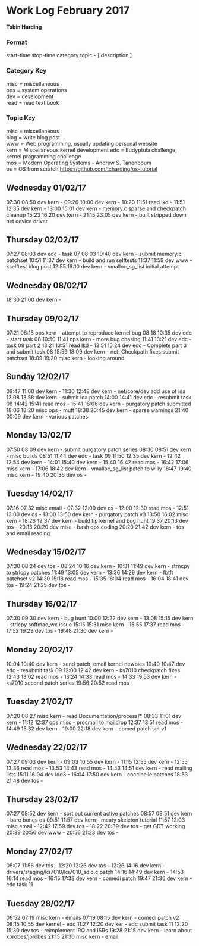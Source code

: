 Work Log February 2017
======================  
**Tobin Harding**    
    
### Format    
start-time stop-time category topic - [ description ]    
    
### Category Key    
misc = miscellaneous    
ops = system operations    
dev = development    
read = read text book    
    
### Topic Key    
misc = miscellaneous    
blog = write blog post  
www = Web programming, usually updating personal website  
kern = Miscellaneous kernel development
edc = Eudyptula challenge, kernel programming challenge  
mos = Modern Operating Systems - Andrew S. Tanenboum  
os = OS from scratch https://github.com/tcharding/os-tutorial  

Wednesday 01/02/17
------------------
07:30 08:50 dev kern -
09:26 10:00 dev kern -
10:20 11:51 read lkd -
11:51 12:35 dev kern - 
13:00 15:01 dev kern - memory.c sparse and checkpatch cleanup
15:23 16:20 dev kern -
21:15 23:05 dev kern - built stripped down net device driver

Thursday 02/02/17
-----------------
07:27 08:03 dev edc - task 07
08:03 10:40 dev kern - submit memory.c patchset
10:51 11:37 dev kern - build and run selftests
11:37 11:59 dev www - kselftest blog post
12:55 16:10 dev kern - vmalloc_sg_list initial attempt

Wednesday 08/02/17
------------------
18:30 21:00 dev kern -

Thursday 09/02/17
-----------------
07:21 08:18 ops kern - attempt to reproduce kernel bug
08:18 10:35 dev edc - start task 08
10:50 11:41 ops kern - more bug chasing
11:41 13:21 dev edc - task 08 part 2
13:21 13:51 read lkd -
13:51 15:24 dev edc - Complete part 3 and submit task 08
15:59 18:09 dev kern - net: Checkpath fixes submit patchset
18:09 19:20 misc kern - looking around

Sunday 12/02/17
---------------
09:47 11:00 dev kern -
11:30 12:48 dev kern - net/core/dev add use of ida
13:08 13:58 dev kern - submit ida patch
14:00 14:41 dev edc - resubmit task 08
14:42 15:41 read mos -
15:41 18:06 dev kern - purgatory patch submitted
18:06 18:20 misc ops - mutt
18:38 20:45 dev kern - sparse warnings
21:40 00:09 dev kern - various patches

Monday 13/02/17
---------------
07:50 08:09 dev kern - submit purgatory patch series
08:30 08:51 dev kern - misc builds
08:51 11:44 dev edc - task 09
11:50 12:35 dev kern -
12:42 12:54 dev kern -
14:01 15:40 dev kern -
15:40 16:42 read mos -
16:42 17:06 misc kern -
17:06 18:42 dev kern - vmalloc_sg_list patch to willy
18:47 19:40 misc kern -
19:40 20:36 dev os -

Tuesday 14/02/17
----------------
07:16 07:32 misc email -
07:32 12:00 dev os -
12:00 12:30 read mos -
12:51 13:00 dev os -
13:00 13:50 dev kern - purgatory patch v3
13:50 16:02 misc kern -
18:26 19:37 dev kern - build tip kernel and bug hunt
19:37 20:13 dev tos -
20:13 20:20 dev misc - bash ops coding
20:20 21:42 dev kern - tos and email reading

Wednesday 15/02/17
------------------
07:30 08:24 dev tos -
08:24 10:16 dev kern -
10:31 11:49 dev kern - strncpy to strlcpy patches
11:49 13:05 dev kern -
13:36 14:29 dev kern - fbtft patchset v2
14:30 15:18 read mos -
15:35 16:04 read mos -
16:04 18:41 dev tos -
19:24 21:25 dev tos -

Thursday 16/02/17
-----------------
07:30 09:30 dev kern - bug hunt
10:00 12:22 dev kern -
13:08 15:15 dev kern - strlcpy softmac_wx issue
15:15 15:31 misc kern -
15:55 17:37 read mos -
17:52 19:29 dev tos -
19:48 21:30 dev kern -

Monday 20/02/17
---------------
10:04 10:40 dev kern - send patch, email kernel newbies
10:40 10:47 dev edc - resubmit task 09
12:00 12:42 dev kern - ks7010 checkpatch fixes
12:43 13:02 read mos -
13:24 14:33 read mos -
14:33 19:53 dev kern - ks7010 second patch series
19:56 20:52 read mos -

Tuesday 21/02/17
----------------
07:20 08:27 misc kern - read Documentation/process/*
08:33 11:01 dev kern -
11:12 12:37 ops misc - procmail to maildrop
12:37 13:51 read mos -
14:49 15:32 dev kern -
19:00 22:18 dev kern - comed patch set v1

Wednesday 22/02/17
------------------
07:27 09:03 dev kern -
09:03 10:55 dev kern -
11:15 12:55 dev kern -
12:55 13:36 read mos -
13:53 14:43 read mos -
14:43 14:51 dev kern - read mailing lists
15:11 16:04 dev ldd3 -
16:04 17:50 dev kern - coccinelle patches
18:53 21:48 dev tos -

Thursday 23/02/17
-----------------
07:27 08:52 dev kern - sort out current active patches
08:57 09:51 dev kern - bare bones os
09:51 11:57 dev kern - meaty skeleton tutorial
11:57 12:03 misc email -
12:42 17:59 dev tos -
18:22 20:39 dev tos - get GDT working
20:39 20:56 dev www -
20:56 21:23 dev tos -

Monday 27/02/17
---------------
08:07 11:56 dev tos -
12:20 12:26 dev tos -
12:26 14:16 dev kern - drivers/staging/ks7010/ks7010_sdio.c patch
14:16 14:49 dev kern -
14:53 16:14 read mos -
16:15 17:38 dev kern - comedi patch
19:47 21:36 dev kern - edc task 11

Tuesday 28/02/17
----------------
06:52 07:19 misc kern - emails
07:19 08:15 dev kern - comedi patch v2
08:15 10:55 dev kernel - edc
11:27 12:20 dev ker - edc submit task 11
12:20 15:30 dev tos - reimplement IRQ and ISRs
19:28 21:15 dev kern - learn about kprobes/jprobes
21:15 21:30 misc kern - email

